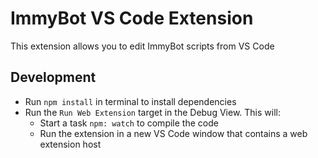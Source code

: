 # ImmyBot VS Code Extension

This extension allows you to edit ImmyBot scripts from VS Code

## Development

- Run `npm install` in terminal to install dependencies
- Run the `Run Web Extension` target in the Debug View. This will:
 	- Start a task `npm: watch` to compile the code
 	- Run the extension in a new VS Code window that contains a web extension host
